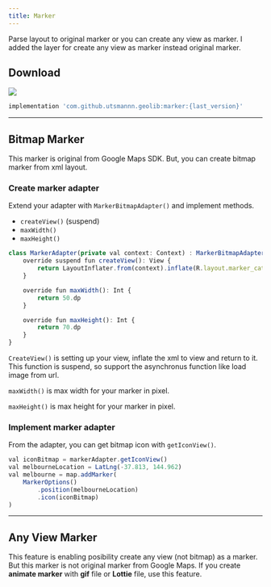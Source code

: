```yaml
---
title: Marker
---
```

Parse layout to original marker or you can create any view as marker. I added the layer for create any view as marker instead original marker.

## Download
![](https://jitpack.io/v/utsmannn/geolib.svg)
```jsx
implementation 'com.github.utsmannn.geolib:marker:{last_version}'
```

---
## Bitmap Marker
This marker is original from Google Maps SDK. But, you can create bitmap marker from xml layout.

### Create marker adapter
Extend your adapter with `MarkerBitmapAdapter()` and implement methods.

- `createView()` (suspend)
- `maxWidth()`
- `maxHeight()`

```jsx
class MarkerAdapter(private val context: Context) : MarkerBitmapAdapter() {
    override suspend fun createView(): View {
        return LayoutInflater.from(context).inflate(R.layout.marker_cat, null)
    }

    override fun maxWidth(): Int {
        return 50.dp
    }

    override fun maxHeight(): Int {
        return 70.dp
    }
}
```

`CreateView()` is setting up your view, inflate the xml to view and return to it. This function is suspend, so support the asynchronus function like load image from url.

`maxWidth()` is max width for your marker in pixel.

`maxHeight()` is max height for your marker in pixel.

### Implement marker adapter
From the adapter, you can get bitmap icon with `getIconView()`. 

```jsx
val iconBitmap = markerAdapter.getIconView()
val melbourneLocation = LatLng(-37.813, 144.962)
val melbourne = map.addMarker(
    MarkerOptions()
        .position(melbourneLocation)
        .icon(iconBitmap)
)
```
---

## Any View Marker
This feature is enabling posibility create any view (not bitmap) as a marker. But this marker is not original marker from Google Maps. If you create **animate marker** with **gif** file or **Lottie** file, use this feature.
